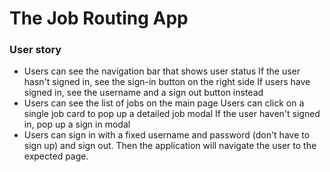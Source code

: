 # The Job Routing App

### User story

- Users can see the navigation bar that shows user status
If the user hasn't signed in, see the sign-in button on the right side
If users have signed in, see the username and a sign out button instead
- Users can see the list of jobs on the main page
Users can click on a single job card to pop up a detailed job modal
If the user haven't signed in, pop up a sign in modal
- Users can sign in with a fixed username and password (don't have to sign up) and sign out. Then the application will navigate the user to the expected page.



